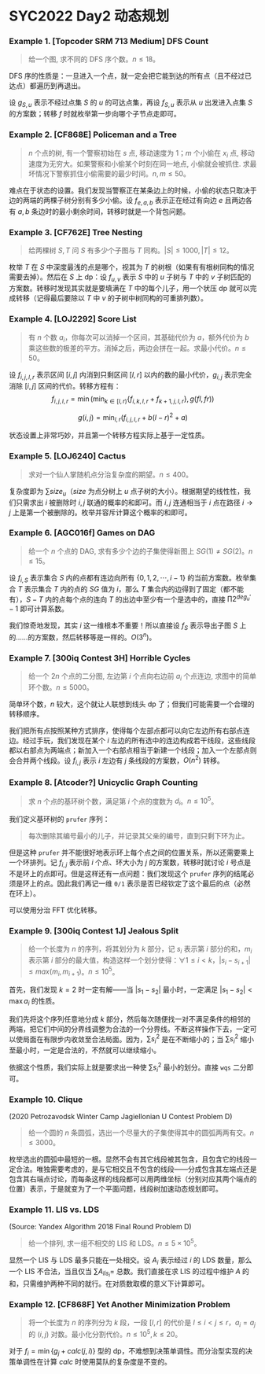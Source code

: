 # SYC2022 Day2 动态规划

### Example 1. [Topcoder SRM 713 Medium] DFS Count

> 给一个图, 求不同的 DFS 序个数。$n ≤ 18$。

DFS 序的性质是：一旦进入一个点，就一定会把它能到达的所有点（且不经过已达点）都遍历到再退出。

设 $g_{S,u}$ 表示不经过点集 $S$ 的 $u$ 的可达点集，再设 $f_{S,u}$ 表示从 $u$ 出发进入点集 $S$ 的方案数；转移 $f$ 时就枚举第一步向哪个子节点走即可。

### Example 2. [CF868E] Policeman and a Tree

> $n$ 个点的树, 有一个警察初始在 $s$ 点, 移动速度为 $1$；$m$ 个小偷在 $x_i$ 点, 移动速度为无穷大。如果警察和小偷某个时刻在同一地点, 小偷就会被抓住. 求最坏情况下警察抓住小偷需要的最少时间。$n, m ≤ 50$。

难点在于状态的设置。我们发现当警察正在某条边上的时候，小偷的状态只取决于边的两端的两棵子树分别有多少小偷。设 $f_{e,a,b}$ 表示正在经过有向边 $e$ 且两边各有 $a,b$ 条边时的最小剩余时间，转移时就是一个背包问题。

### Example 3. [CF762E] Tree Nesting

> 给两棵树 $S,T$ 问 $S$ 有多少个子图与 $T$ 同构。$|S| ≤ 1000, |T| ≤ 12$。

枚举 $T$ 在 $S$ 中深度最浅的点是哪个，视其为 $T$ 的树根（如果有有根树同构的情况需要去掉）。然后在 $S$ 上 dp：设 $f_{u,v}$ 表示 $S$ 中的 $u$ 子树与 $T$ 中的 $v$ 子树匹配的方案数。转移时发现其实就是要填满在 $T$ 中的每个儿子，用一个状压 dp 就可以完成转移（记得最后要除以 $T$ 中 $v$ 的子树中树同构的可重排列数）。

### Example 4. [LOJ2292] Score List

> 有 $n$ 个数 $a_i$，你每次可以消掉一个区间，其基础代价为 $a$，额外代价为 $b$ 乘这些数的极差的平方。消掉之后，两边会拼在一起。求最小代价。$n ≤ 50$。

设 $f_{i,j,l,r}$ 表示区间 $[i,j]$ 内消到只剩区间 $[l,r]$ 以内的数的最小代价，$g_{i,j}$ 表示完全消除 $[i,j]$ 区间的代价。转移方程有：
$$
f_{i,j,l,r}=\min\left(\min_{k\in[l,r)}\{f_{i,k,l,r}+f_{k+1,j,l,r}\},g(fl,fr)\right)
$$

$$
g(i,j)=\min_{l,r}(f_{i,j,l,r}+b(l-r)^2+a)
$$

状态设置上非常巧妙，并且第一个转移方程实际上基于一定性质。

### Example 5. [LOJ6240] Cactus

> 求对一个仙人掌随机点分治复杂度的期望。$n\le 400$。

复杂度即为 $\sum size_u$（$size$ 为点分树上 $u$ 点子树的大小）。根据期望的线性性，我们只需求出 $i$ 被删除时 $i,j$ 联通的概率的和即可。而 $i,j$ 连通相当于 $i$ 点在路径 $i\rightarrow j$ 上是第一个被删除的。枚举并容斥计算这个概率的和即可。 

### Example 6. [AGC016f] Games on DAG

> 给一个 $n$ 个点的 DAG, 求有多少个边的子集使得新图上 $SG(1) \not= SG(2)$。$n ≤ 15$。

设 $f_{i,S}$ 表示集合 $S$ 内的点都有连边向所有 $\{0,1,2,\cdots,i-1\}$ 的当前方案数。枚举集合 $T$ 表示集合 $T$ 内的点的 $SG$ 值为 $i$，那么 $T$ 集合内的边得到了固定（都不能有），$S-T$ 内的点每个点的连向 $T$ 的出边中至少有一个是选中的，直接 $\prod 2^{deg_u'}-1$ 即可计算系数。

我们惊奇地发现，其实 $i$ 这一维根本不重要！所以直接设 $f_S$ 表示导出子图 $S$ 上的……的方案数，然后转移等是一样的。$O(3^n)$。

### Example 7. [300iq Contest 3H] Horrible Cycles

> 给一个 $2n$ 个点的二分图, 左边第 $i$ 个点向右边前 $a_i$ 个点连边, 求图中的简单环个数。$n ≤ 5000$。

简单环个数，$n$ 较大，这个就让人联想到线头 dp 了；但我们可能需要一个合理的转移顺序。

我们把所有点按照某种方式排序，使得每个左部点都可以向它左边所有右部点连边。经过手玩，我们发现在某个 $i$ 左边的所有选中的连边构成若干线段，这些线段都以右部点为两端点；新加入一个右部点相当于新建一个线段；加入一个左部点则会合并两个线段。设 $f_{i,j}$ 表示 $i$ 左边有 $j$ 条线段的方案数，$O(n^2)$ 转移。

### Example 8. [Atcoder?] Unicyclic Graph Counting

> 求 $n$ 个点的基环树个数，满足第 $i$ 个点的度数为 $d_i$。$n ≤ 10^5$。

我们定义基环树的 `prufer` 序列：

> 每次删除其编号最小的儿子，并记录其父亲的编号，直到只剩下环为止。

但是这种 `prufer` 并不能很好地表示环上每个点之间的位置关系，所以还需要乘上一个环排列。记 $f_{i,j}$ 表示前 $i$ 个点、环大小为 $j$ 的方案数，转移时就讨论 $i$ 号点是不是环上的点即可。但是这样还有一点问题：我们发现这个 `prufer` 序列的结尾必须是环上的点。因此我们再记一维 `0/1` 表示是否已经钦定了这个最后的点（必然在环上）。

可以使用分治 FFT 优化转移。

### Example 9. [300iq Contest 1J] Jealous Split

> 给一个长度为 $n$ 的序列，将其划分为 $k$ 部分，记 $s_i$ 表示第 $i$ 部分的和，$m_i$ 表示第 $i$ 部分的最大值，构造这样一个划分使得：$∀1 ≤ i < k$，$|s_i − s_{i+1}| ≤ max(m_i , m_{i+1})$。$n ≤ 10^5$。

首先，我们发现 $k=2$ 时一定有解——当 $|s_1-s_2|$ 最小时，一定满足 $|s_1-s_2|<\max{a_i}$ 的性质。

我们先将这个序列任意地分成 $k$ 部分，然后每次随便找一对不满足条件的相邻的两端，把它们中间的分界线调整为合法的一个分界线。不断这样操作下去，一定可以使局面在有限步内收敛至合法局面。因为，$\sum s_i^2$ 是在不断缩小的；当 $\sum s_i^2$ 缩小至最小时，一定是合法的，不然就可以继续缩小。

依据这个性质，我们实际上就是要求出一种使 $\sum s_i^2$ 最小的划分。直接 `wqs` 二分即可。

### Example 10. Clique

(2020 Petrozavodsk Winter Camp Jagiellonian U Contest Problem D)

> 给一个圆的 $n$ 条圆弧，选出一个尽量大的子集使得其中的圆弧两两有交。$n ≤ 3000$。

枚举选出的圆弧中最短的一根。显然不会有其它线段被其包含，且包含它的线段一定合法。唯独需要考虑的，是与它相交且不包含的线段——分成包含其左端点还是包含其右端点讨论，而每条这样的线段都可以用两维坐标（分别对应其两个端点的位置）表示，于是就变为了一个平面问题，线段树加速动态规划即可。

### Example 11. LIS vs. LDS

(Source: Yandex Algorithm 2018 Final Round Problem D)

> 给一个排列, 求一组不相交的 LIS 和 LDS。$n ≤ 5 × 10^5$。

显然一个 LIS 与 LDS 最多只能在一处相交。设 $A_i$ 表示经过 $i$ 的 LDS 数量，那么一个 LIS 不合法，当且仅当 $\sum A_{lis_i}=$ 总数。我们直接在求 LIS 的过程中维护 $A$ 的和，只需维护两种不同的就行。在对质数取模的意义下计算即可。

### Example 12. [CF868F] Yet Another Minimization Problem

> 将一个长度为 $n$ 的序列分为 $k$ 段，一段 $[l,r]$ 的代价是 $l ≤ i < j ≤ r$，$a_i = a_j$ 的 $(i, j)$ 对数。最小化分割代价。$n ≤ 10^5 , k ≤ 20$。

对于 $f_{i}=\min\{g_j+calc(j,i)\}$ 型的 dp，不难想到决策单调性。而分治型实现的决策单调性在计算 $calc$ 时使用莫队的复杂度是不变的。

